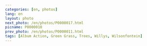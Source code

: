 ```yaml
---
categories: [en, photos]
lang: en
layout: photo
next_photo: /en/photos/P0000017.html
picname: P0000010
prev_photo: /en/photos/P0000011.html
tags: [Album Action, Green Grass, Trees, Willys, Wilsonfontein]
---
```

